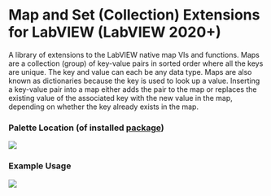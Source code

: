 # Map and Set (Collection) Extensions for LabVIEW (LabVIEW 2020+)

A library of extensions to the LabVIEW native map VIs and functions. Maps are a collection (group) of key-value pairs in sorted order where all the keys are unique. The key and value can each be any data type. Maps are also known as dictionaries because the key is used to look up a value. Inserting a key-value pair into a map either adds the pair to the map or replaces the existing value of the associated key with the new value in the map, depending on whether the key already exists in the map.

### Palette Location (of installed [package](https://github.com/JKISoftware/labview-collection-extensions/releases))

![](https://user-images.githubusercontent.com/381432/130182302-e1b58a68-6caa-4ed6-84e0-2134f85ce4c7.png)

### Example Usage

![](https://user-images.githubusercontent.com/381432/130183583-fc4ff914-4e25-40b8-87fa-be7e4cc0aa45.png)
